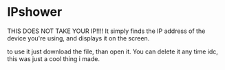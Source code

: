 # IPshower
THIS DOES NOT TAKE YOUR IP!!!! It simply finds the IP address of the device you're using, and displays it on the screen.

to use it just download the file, than open it. You can delete it any time idc, this was just a cool thing i made.
